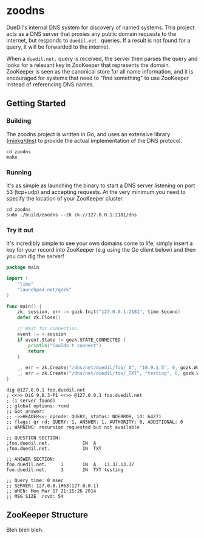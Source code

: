 
zoodns
======

DueDil's internal DNS system for discovery of named systems. This project acts as a DNS server that proxies any public domain requests to the internet, but responds to `duedil.net.` queries. If a result is not found for a query, it will be forwarded to the internet.

When a `duedil.net.` query is received, the server then parses the query and looks for a relevant key in ZooKeeper that represents the domain. ZooKeeper is seen as the canonical store for all name information, and it is encouraged for systems that need to "find something" to use ZooKeeper instead of referencing DNS names.

## Getting Started

### Building

The zoodns project is written in Go, and uses an extensive library ([miekg/dns](https://github.com/miekg/dns)) to provide the actual implementation of the DNS protocol.

````shell
cd zoodns
make
````

### Running

It's as simple as launching the binary to start a DNS server listening on port 53 (tcp+udp) and accepting requests. At the very minimum you need to specify the location of your ZooKeeper cluster.

````shell
cd zoodns
sudo ./build/zoodns --zk zk://127.0.0.1:2181/dns
````

### Try it out

It's incredibly simple to see your own domains come to life, simply insert a key for your record into ZooKeeper (e.g using the Go client below) and then you can dig the server!

````go
package main

import (
    "time"
    "launchpad.net/gozk"
)

func main() {
    zk, session, err := gozk.Init("127.0.0.1:2181", time.Second)
    defer zk.Close()

    // Wait for connection.
    event := <-session
    if event.State != gozk.STATE_CONNECTED {
        println("Couldn't connect")
        return
    }

    _, err = zk.Create("/dns/net/duedil/foo/_A", "10.9.1.5", 0, gozk.WorldACL(gozk.PERM_ALL))
    _, err = zk.Create("/dns/net/duedil/foo/_TXT", "testing", 0, gozk.WorldACL(gozk.PERM_ALL))
}
````

````shell
dig @127.0.0.1 foo.duedil.net
; <<>> DiG 9.8.3-P1 <<>> @127.0.0.1 foo.duedil.net
; (1 server found)
;; global options: +cmd
;; Got answer:
;; ->>HEADER<<- opcode: QUERY, status: NOERROR, id: 64271
;; flags: qr rd; QUERY: 1, ANSWER: 1, AUTHORITY: 0, ADDITIONAL: 0
;; WARNING: recursion requested but not available
 
;; QUESTION SECTION:
;foo.duedil.net.            IN  A
;foo.duedil.net.            IN  TXT
 
;; ANSWER SECTION:
foo.duedil.net.     1       IN  A   13.37.13.37
foo.duedil.net.     1       IN  TXT testing
 
;; Query time: 0 msec
;; SERVER: 127.0.0.1#53(127.0.0.1)
;; WHEN: Mon Mar 17 21:16:26 2014
;; MSG SIZE  rcvd: 54
````

## ZooKeeper Structure

Bleh bleh bleh.
